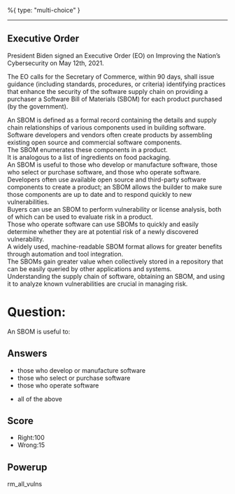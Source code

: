 %{
 type: "multi-choice"
}

---
## Executive Order
President Biden signed an
Executive Order (EO) on Improving the Nation’s Cybersecurity
on May 12th, 2021.

The EO calls for
the Secretary of Commerce,
within 90 days,
shall issue guidance
(including standards, procedures, or criteria)
identifying practices that enhance the security of the software supply chain
on providing a purchaser a Software Bill of Materials (SBOM) for each product
purchased (by the government).

An SBOM is defined as a formal record containing the details and supply chain
relationships of various components used in building software.  
Software developers and vendors often create products by
assembling existing open source and commercial software components.  
The SBOM enumerates these components in a product.  
It is analogous to a list of ingredients on food packaging.  
An SBOM is useful to those who develop or manufacture software,
those who select or purchase software, and those who operate software.  
Developers often use available open source and third-party software components
to create a product; an SBOM allows the builder to make sure those components
are up to date and to respond quickly to new vulnerabilities.  
Buyers can use an SBOM to perform vulnerability or license analysis,
both of which can be used to evaluate risk in a product.  
Those who operate software can use SBOMs to quickly and
easily determine whether they are at potential risk of a newly discovered vulnerability.   
A widely used, machine-readable SBOM format allows for greater benefits through
automation and tool integration.  
The SBOMs gain greater value when collectively stored in a
repository that can be easily queried by other applications and systems.  
Understanding the supply chain of software, obtaining an SBOM,
and using it to analyze known vulnerabilities are crucial in managing risk.


# Question:
An SBOM is useful to:

## Answers
- those who develop or manufacture software
- those who select or purchase software
- those who operate software
* all of the above


## Score
- Right:100
- Wrong:15

## Powerup
rm_all_vulns
